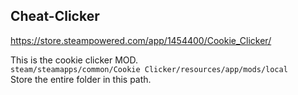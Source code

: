 ## Cheat-Clicker
https://store.steampowered.com/app/1454400/Cookie_Clicker/

This is the cookie clicker MOD.  
`steam/steamapps/common/Cookie Clicker/resources/app/mods/local`  
Store the entire folder in this path.  
